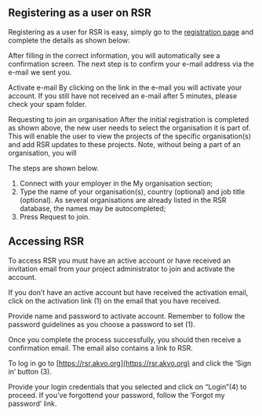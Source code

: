## Registering as a user on RSR
Registering as a user for RSR is easy, simply go to the [registration page](http://rsr.akvo.org/en/register/) and complete the details as shown below:

After filling in the correct information, you will automatically see a confirmation screen. The next step is to confirm your e-mail address via the e-mail we sent you.

Activate e-mail
By clicking on the link in the e-mail you will activate your account. If you still have not received an e-mail after 5 minutes, please check your spam folder.

Requesting to join an organisation
After the initial registration is completed as shown above, the new user needs to select the organisation it is part of. This will enable the user to view the projects of the specific organisation(s) and add RSR updates to these projects. Note, without being a part of an organisation, you will 



The steps are shown below.

1. Connect with your employer in the My organisation section;
2. Type the name of your organisation(s), country (optional) and job title (optional). As several organisations are already listed in the RSR database, the names may be autocompleted;
3. Press Request to join. 



## Accessing RSR
To access RSR you must have an active account or have received an invitation email from your project administrator to join and activate the account.


If you don’t have an active account but have received the activation email, click on the activation link (1) on the email that you have received.


Provide name and password to activate account. Remember to follow the password guidelines as you choose a password to set (1).


Once you complete the process successfully, you should then receive a confirmation email. The email also contains a link to RSR.


To log in go to [https://rsr.akvo.org](https://rsr.akvo.org) and click the ‘Sign in’ button (3). 


Provide your login credentials that you selected and click on “Login”(4) to proceed. If you’ve forgottend your password, follow the ‘Forgot my password’ link.
